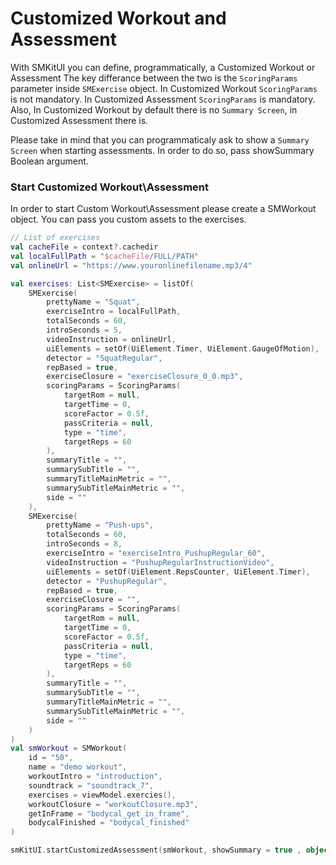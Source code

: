 # Customized Workout and Assessment
With SMKitUI you can define, programmatically, a Customized Workout or Assessment
The key differance between the two is the `ScoringParams` parameter inside `SMExercise` object.
In Customized Workout `ScoringParams` is not mandatory. 
In Customized Assessment `ScoringParams` is mandatory.
Also, In Customized Workout by default there is no `Summary Screen`, in Customized Assessment there is.

Please take in mind that you can programmaticaly ask to show a `Summary Screen` when starting assessments.
In order to do so, pass showSummary Boolean argument. 

### Start Customized Workout\Assessment
In order to start Custom Workout\Assessment please create a SMWorkout object. 
You can pass you custom assets to the exercises. 
```Kotlin
// List of exercises
val cacheFile = context?.cachedir
val localFullPath = "$cacheFile/FULL/PATH"
val onlineUrl = "https://www.youronlinefilename.mp3/4"

val exercises: List<SMExercise> = listOf(
    SMExercise(
        prettyName = "Squat",
        exerciseIntro = localFullPath,
        totalSeconds = 60,
        introSeconds = 5,
        videoInstruction = onlineUrl,
        uiElements = setOf(UiElement.Timer, UiElement.GaugeOfMotion),
        detector = "SquatRegular",
        repBased = true,
        exerciseClosure = "exerciseClosure_0_0.mp3",
        scoringParams = ScoringParams(
            targetRom = null,
            targetTime = 0,
            scoreFactor = 0.5f,
            passCriteria = null,
            type = "time",
            targetReps = 60
        ),
        summaryTitle = "",
        summarySubTitle = "",
        summaryTitleMainMetric = "",
        summarySubTitleMainMetric = "",
        side = ""
    ),
    SMExercise(
        prettyName = "Push-ups",
        totalSeconds = 60,
        introSeconds = 8,
        exerciseIntro = "exerciseIntro_PushupRegular_60",
        videoInstruction = "PushupRegularInstructionVideo",
        uiElements = setOf(UiElement.RepsCounter, UiElement.Timer),
        detector = "PushupRegular",
        repBased = true,
        exerciseClosure = "",
        scoringParams = ScoringParams(
            targetRom = null,
            targetTime = 0,
            scoreFactor = 0.5f,
            passCriteria = null,
            type = "time",
            targetReps = 60
        ),
        summaryTitle = "",
        summarySubTitle = "",
        summaryTitleMainMetric = "",
        summarySubTitleMainMetric = "",
        side = ""
    )
)
val smWorkout = SMWorkout(
    id = "50",
    name = "demo workout",
    workoutIntro = "introduction",
    soundtrack = "soundtrack_7",
    exercises = viewModel.exercies(),
    workoutClosure = "workoutClosure.mp3",
    getInFrame = "bodycal_get_in_frame",
    bodycalFinished = "bodycal_finished"
)

smKitUI.startCustomizedAssessment(smWorkout, showSummary = true , object : SMKitUIWorkoutListener {})
```
